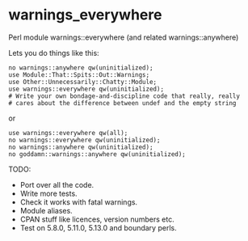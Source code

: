 warnings_everywhere
===================

Perl module warnings::everywhere (and related warnings::anywhere)

Lets you do things like this:

    no warnings::anywhere qw(uninitialized);
    use Module::That::Spits::Out::Warnings;
    use Other::Unnecessarily::Chatty::Module;
    use warnings::everywhere qw(uninitialized);
    # Write your own bondage-and-discipline code that really, really
    # cares about the difference between undef and the empty string

or

    use warnings::everywhere qw(all);
    no warnings::everywhere qw(uninitialized);
    no warnings::anywhere qw(uninitialized);
    no goddamn::warnings::anywhere qw(uninitialized);

TODO:

* Port over all the code.
* Write more tests.
* Check it works with fatal warnings.
* Module aliases.
* CPAN stuff like licences, version numbers etc.
* Test on 5.8.0, 5.11.0, 5.13.0 and boundary perls.